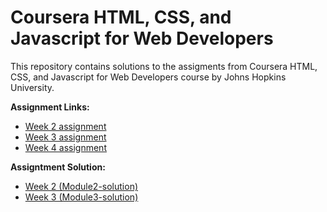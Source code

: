 # Coursera HTML, CSS, and Javascript for Web Developers
This repository contains solutions to the assigments from Coursera HTML, CSS, and Javascript for Web Developers course by Johns Hopkins University.

**Assignment Links:**
- [Week 2 assignment](https://github.com/jhu-ep-coursera/fullstack-course4/blob/master/assignments/assignment2/Assignment-2.md) 
- [Week 3 assignment](https://github.com/jhu-ep-coursera/fullstack-course4/blob/master/assignments/assignment3/Assignment-3.md)
- [Week 4 assignment](https://github.com/jhu-ep-coursera/fullstack-course4/blob/master/assignments/assignment4/Assignment-4.md)

**Assigntment Solution:**
- [Week 2 (Module2-solution)](https://github.com/susanklm/HTML-CSS-and-Javascript-for-Web-Developers/tree/main/module2-solution)
- [Week 3 (Module3-solution)](https://susanklm.github.io/HTML-CSS-and-Javascript-for-Web-Developers/module3-solution)

